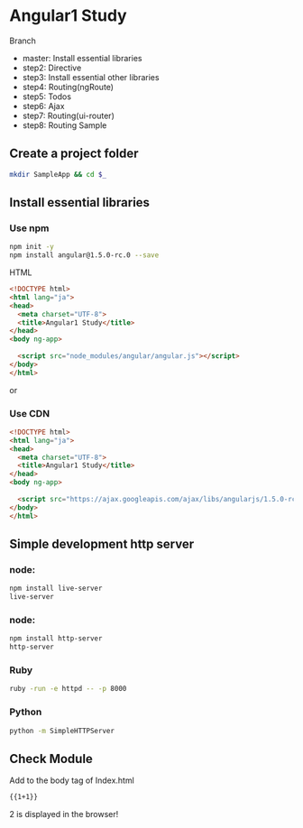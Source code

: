 # Angular1 Study

Branch
* master: Install essential libraries
* step2: Directive
* step3: Install essential other libraries
* step4: Routing(ngRoute)
* step5: Todos
* step6: Ajax
* step7: Routing(ui-router)
* step8: Routing Sample

## Create a project folder

```bash
mkdir SampleApp && cd $_
```

## Install essential libraries

### Use npm

```bash
npm init -y
npm install angular@1.5.0-rc.0 --save
```

HTML

```html
<!DOCTYPE html>
<html lang="ja">
<head>
  <meta charset="UTF-8">
  <title>Angular1 Study</title>
</head>
<body ng-app>
  
  <script src="node_modules/angular/angular.js"></script>
</body>
</html>
```

or

### Use CDN

```html
<!DOCTYPE html>
<html lang="ja">
<head>
  <meta charset="UTF-8">
  <title>Angular1 Study</title>
</head>
<body ng-app>
  
  <script src="https://ajax.googleapis.com/ajax/libs/angularjs/1.5.0-rc.0/angular.min.js"></script>
</body>
</html>
```

## Simple development http server

### node:

```bash
npm install live-server
live-server
```

### node:

```bash
npm install http-server
http-server
```

### Ruby

```bash
ruby -run -e httpd -- -p 8000 
```

### Python

```bash
python -m SimpleHTTPServer
```

## Check Module

Add to the body tag of Index.html

```html
{{1+1}}
```

2 is displayed in the browser!
